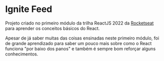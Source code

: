 # Ignite Feed

<p>Projeto criado no primeiro módulo da trilha ReactJS 2022 da <a target="_blank" href="https://www.rocketseat.com.br/">Rocketseat</a> para aprender os conceitos básicos do React.</p>
<p>Apesar de já saber muitas das coisas ensinadas neste primeiro módulo, foi de grande aprendizado para saber um pouco mais sobre como o React funciona "por baixo dos panos" e também é sempre bom reforçar alguns conhecimentos.</p>